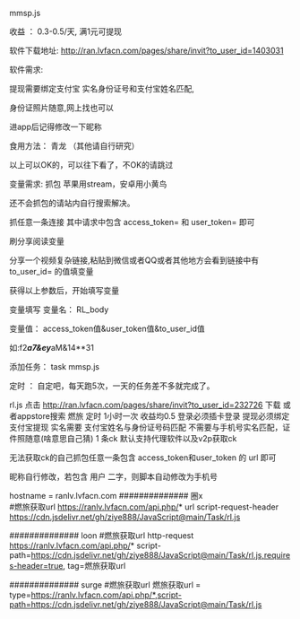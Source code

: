  mmsp.js
 
 收益 ： 0.3-0.5/天, 满1元可提现

软件下载地址:   http://ran.lvfacn.com/pages/share/invit?to_user_id=1403031

软件需求:

提现需要绑定支付宝 实名身份证号和支付宝姓名匹配,

身份证照片随意,网上找也可以

进app后记得修改一下昵称

食用方法：
青龙   （其他请自行研究）

以上可以OK的，可以往下看了，不OK的请跳过

变量需求:
抓包
苹果用stream，安卓用小黄鸟

还不会抓包的请站内自行搜索解决。

抓任意一条连接 其中请求中包含 access_token= 和 user_token= 即可 


刷分享阅读变量

分享一个视频复杂链接,粘贴到微信或者QQ或者其他地方会看到链接中有 to_user_id= 的值填变量


获得以上参数后，开始填写变量

变量填写
变量名：   RL_body

变量值：   access_token值&user_token值&to_user_id值

如:f2***a7&ey***aM&14**31

添加任务：   task mmsp.js

定时 ： 自定吧，每天跑5次，一天的任务差不多就完成了。

rl.js
点击 http://ran.lvfacn.com/pages/share/invit?to_user_id=232726 下载 或者appstore搜索 燃旅
定时 1小时一次   收益均0.5  登录必须插卡登录 提现必须绑定支付宝提现   实名需要 支付宝姓名与身份证号码匹配 不需要与手机号实名匹配，证件照随意(啥意思自己猜)
1 条ck 默认支持代理软件以及v2p获取ck
 
无法获取ck的自己抓包任意一条包含 access_token和user_token 的 url 即可

昵称自行修改，若包含 用户 二字，则脚本自动修改为手机号

hostname = ranlv.lvfacn.com
############## 圈x   
#燃旅获取url
https://ranlv.lvfacn.com/api.php/* url script-request-header https://cdn.jsdelivr.net/gh/ziye888/JavaScript@main/Task/rl.js

############## loon
#燃旅获取url
http-request https://ranlv.lvfacn.com/api.php/* script-path=https://cdn.jsdelivr.net/gh/ziye888/JavaScript@main/Task/rl.js,requires-header=true, tag=燃旅获取url

############## surge
#燃旅获取url
燃旅获取url = type=https://ranlv.lvfacn.com/api.php/*,script-path=https://cdn.jsdelivr.net/gh/ziye888/JavaScript@main/Task/rl.js